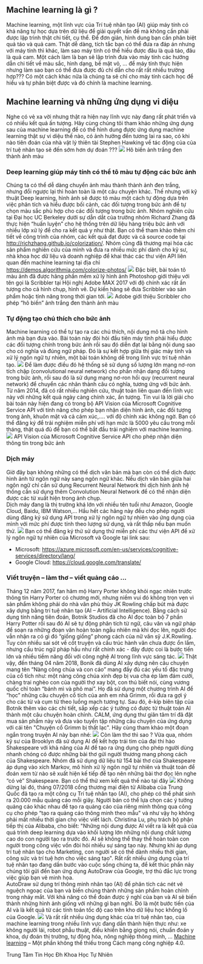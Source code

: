 ## Machine learning là gì ?
Machine learning, một lĩnh vực của Trí tuệ nhân tạo (AI) giúp máy tính có khả năng tự học dựa trên dữ liệu để giải quyết vấn đề mà không cần phải được lập trình thật chi tiết, cụ thể. Để đơn giản, hình dung bạn cần phân biệt quả táo và quả cam. Thật dễ dàng, tích tắc bạn có thể đưa ra đáp án nhưng với máy tính thì khác, làm sao máy tính có thể hiểu được đâu là quả táo, đâu là quả cam. Một cách làm là bạn sẽ lập trình đưa vào máy tính các hướng dẫn chi tiết về màu sắc, hình dạng, bề mặt vỏ, … để máy tính thực hiện nhưng làm sao bạn có thể đưa được đủ chỉ dẫn cho rất rất nhiều trường hợp??? Có một cách khác nữa là chúng ta sẽ chỉ cho máy tính cách học để hiểu và tự phân biệt được và đó chính là machine learning.

## Machine learning và những ứng dụng vi diệu
Nghe có vẻ xa vời nhưng thật ra hiện nay lĩnh vực này đang rất phát triển và có nhiều kết quả ấn tượng. Hãy cùng chúng tôi tham khảo những ứng dụng sau của machine learning để có thể hình dung được ứng dụng machine learning thật sự vi diệu thế nào, có ảnh hưởng đến tương lai ra sao, có khi nào tiên đoán của nhà vật lý thiên tài Stephen Hawking về tác động của của trí tuệ nhân tạo sẽ đến sớm hơn dự đoán ???
![](https://images.viblo.asia/29e0747a-7610-4538-b39b-005220fe6d96.png)
Hô biến ảnh trắng đen thành ảnh màu
  
### Deep learning giúp máy tính có thể tô màu tự động các bức ảnh
Chúng ta có thể dễ dàng chuyển ảnh màu thành thành ảnh đen trắng, nhưng đổi ngược lại thì hoàn toàn là một câu chuyện khác. Thế nhưng với kỹ thuật Deep learning, hình ảnh sẽ được tô màu một cách tự động dựa trên việc phân tích và hiểu được bối cảnh, các đối tượng trong bức ảnh để tự chọn màu sắc phù hợp cho các đối tượng trong bức ảnh. Nhóm nghiên cứu tại Đại học UC Berkeley dưới sự dẫn dắt của trưởng nhóm Richard Zhang đã thực hiện “huấn luyện” cho hệ thống trên dữ liệu hàng triệu bức ảnh với nhiều lớp xử lý để cho ra kết quả y như thật. Bạn có thể tham khảo thêm chi tiết về công trình của nhóm, các kết quả đạt được và cả source code tại http://richzhang.github.io/colorization/. 
Nhóm cũng đã thương mại hóa các sản phẩm nghiên cứu của mình và đưa ra nhiều mức phí dành cho kỹ sư, nhà khoa học dữ liệu và doanh nghiệp để khai thác các thư viện API liên quan đến machine learning tại địa chỉ https://demos.algorithmia.com/colorize-photos/
![](https://images.viblo.asia/95f80955-28ea-45ff-9ef3-afd75887b7b3.png) 
Đặc biệt, bài toán tô màu ảnh đã được hãng phần mềm xử lý hình ảnh Photoshop giới thiệu với tên gọi là Scribbler tại Hội nghị Adobe MAX 2017 với độ chính xác rất ấn tượng cho cả hình chụp, hình vẽ. Dự kiến hãng sẽ đưa Scribbler vào sản phẩm hoặc tính năng trong thời gian tới.
![](https://images.viblo.asia/5d5e2dad-6190-42ce-93d2-10cf9cd6c4f2.jpg) 
Adobe giới thiệu Scribbler cho phép “hô biến” ảnh trắng đen thành ảnh màu

### Tự động tạo chú thích cho bức ảnh
Machine learning có thể tự tạo ra các chú thích, nội dung mô tả cho hình ảnh mà bạn đưa vào. Bài toán này đòi hỏi đầu tiên máy tính phải hiểu được các đối tượng chính trong bức ảnh rồi sau đó diễn đạt lại bằng nội dung sao cho có nghĩa và đúng ngữ pháp. Đó là sự kết hợp giữa thị giác máy tính và xử lý ngôn ngữ tự nhiên, một bài toán không dễ trong lĩnh vực trí tuệ nhân tạo. 
![](https://images.viblo.asia/e0b36d3c-8d89-473e-ae1c-bc7d13f000c3.png) 
Để làm được điều đó hệ thống sẽ sử dụng số lượng lớn mạng nơ-ron tích chập (convolutional neural network) cho phần nhận dạng đối tượng trong bức ảnh, rồi sau đó là sử dụng mạng nơ-ron hồi quy (recurrent neural network) để chuyển các nhãn thành câu có nghĩa, tương ứng với bức ảnh. Từ năm 2014, đã có rất nhiều nghiên cứu, thuật toán liên quan đến lĩnh vực này với những kết quả ngày càng chính xác, ấn tượng. 
Tin vui là lời giải cho bài toán này hiện đang có trong bộ API Vision của Microsoft Cognitive Service API với tính năng cho phép bạn nhận diện hình ảnh, các đối tượng trong ảnh, khuôn mặt và cả cảm xúc,…. với độ chính xác không ngờ. Bạn có thể đăng ký để trải nghiệm miễn phí với hạn mức là 5000 yêu cầu trong mỗi tháng, thật quá đủ để bạn có thể bắt đầu trải nghiệm với machine learning. 
 ![](https://images.viblo.asia/3506f90a-f498-4fbe-8be0-3bcf486d4469.png)
API Vision của Microsoft Cognitive Service API cho phép nhận diện thông tin trong bức ảnh
### Dịch máy 
Giờ đây bạn không những có thể dịch văn bản mà bạn còn có thể dịch được hình ảnh từ ngôn ngữ này sang ngôn ngữ khác. Nếu dịch văn bản giữa hai ngôn ngữ chỉ cần sử dụng Recurrent Neural Network thì dịch hình ảnh hệ thống cần sử dụng thêm Convolution Neural Network để có thể nhận diện được các từ xuất hiện trong ảnh chụp.  
Dịch máy đang là thị trường khá lớn với nhiều tên tuổi như Amazon, Google Cloud, Baidu, IBM Watson,… Hầu hết các hãng này đều cho phép người dùng đăng ký sử dụng API trong xử lý ngôn ngữ tự nhiên vào ứng dụng của mình với mức phí được tính theo lượng sử dụng, và rất thấp nếu bạn muốn thử. 
![](https://images.viblo.asia/2fa06d89-7f5f-4f20-b701-bca12ebae7f2.png) 
Bạn có thể đăng ký thử sử dụng thử miễn phí các thư viện API để xử lý ngôn ngữ tự nhiên của Microsoft và Google tại link sau: 
-	Microsoft: https://azure.microsoft.com/en-us/services/cognitive-services/directory/lang/
-	Google Cloud: https://cloud.google.com/translate/

### Viết truyện – làm thơ – viết quảng cáo …
Tháng 12 năm 2017, fan hâm mộ Harry Porter không khỏi ngạc nhiên trước thông tin Harry Porter có chương mới, nhưng niềm vui đó không trọn vẹn vì sản phẩm không phải do nhà văn phù thủy JK Rowling chấp bút mà được xây dựng bằng trí tuệ nhân tạo (AI – Artificial Intelligence). Bằng cách sử dụng tính năng tiên đoán, Botnik Studios đã cho AI đọc toàn bộ 7 phần Harry Potter rồi sau đó AI sẽ tự động phân tích từ ngữ, câu văn và ngữ pháp để soạn ra những đoạn văn hoàn toàn ngẫu nhiên mà khi đọc lên, người đọc vẫn nhận ra có gì đó “giống giống” phong cách của nữ văn sỹ J.K.Rowling. Tuy còn nhiều sai sót về cốt truyện và cấu trúc hành văn chưa được ổn lắm, nhưng cấu trúc ngữ pháp hầu như rất chính xác - đây được coi là bước tiến lớn và nhiều tiềm năng đối với công nghệ AI trong lĩnh vực sáng tác.
![](https://images.viblo.asia/41302805-d643-486b-8b8e-870cc80ee9ec.jpg) 
Thật vậy, đến tháng 04 năm 2018, Bonik đã dùng AI xây dựng nên câu chuyện mang tên “Nàng công chúa và con cáo” mang đầy đủ các yếu tố đặc trưng của cổ tích như: một nàng công chúa xinh đẹp bị vua cha ép làm đám cưới, chàng trai nghèo con của người thợ xay bột, con thú biết nói, cùng vương quốc chỉ toàn “bánh mì và phô mai”. Họ đã sử dụng một chương trình AI để “học” những câu chuyện cổ tích của anh em nhà Grimm, rồi đưa ra gợi ý cho các từ và cụm từ theo luồng mạch tương tự. Sau đó, ê-kíp biên tập của Botnik thêm vào các chi tiết, sắp xếp các ý tưởng có được từ thuật toán AI thành một câu chuyện hoàn chỉnh. CALM, ứng dụng thư giãn tâm trí đã đặt mua sản phẩm này và đưa vào tuyển tập những câu chuyện của ứng dụng với cái tên "Chuyện cổ Grimm bị thất lạc". Hãy cùng tham khảo một đoạn ngắn trong truyện AI này bạn nhé: 
![](https://images.viblo.asia/3433dcfc-7cdb-4325-b2f9-38255814d6a0.png) 
Còn làm thơ thì sao ? Vừa qua, nhóm kỹ sư của Brooklyn đã sử dụng AI để kết hợp trái tim của đại thi hào Shakespeare với khả năng của AI để tạo ra ứng dụng cho phép người dùng nhanh chóng có được những bài thơ gửi người thương mang phong cách của Shakespeare. Nhóm đã sử dụng dữ liệu từ 154 bài thơ của Shakespeare áp dụng vào xích Markov, mô hình xử lý ngôn ngữ tự nhiên và thuật toán để đoán xem từ nào sẽ xuất hiện kế tiếp để tạo nên những bài thơ đọc lên nghe “có vẻ” Shakespeare. Bạn có thể thử xem kết quả thế nào tại đây 
![](https://images.viblo.asia/066be575-21be-4a33-a86b-e8eff4b3e5c3.png) 
Không dừng lại đó, tháng 07/2018 cổng thương mại điện tử Alibaba của Trung Quốc đã tạo ra một công cụ Trí tuệ nhân tạo (AI), cho phép có thể phát sinh ra 20.000 mẫu quảng cáo mỗi giây. Người bán có thể lựa chọn các ý tưởng quảng cáo khác nhau để tạo ra quảng cáo của riêng mình thông qua công cụ cho phép “tạo ra quảng cáo thông minh theo mẫu" và như vậy họ không phải mất nhiều thời gian cho việc viết lách. Christina Lu, phụ trách bộ phận tiếp thị của Alibaba, cho biết: "Những nội dung được AI viết ra là kết quả của quá trình deep learning dựa vào khối lượng lớn những nội dung chất lượng cao do con người tạo ra trước đó. AI sẽ không thể thay thế hoàn toàn con người trong công việc vốn đòi hỏi nhiều sự sáng tạo này.  Nhưng khi áp dụng trí tuệ nhân tạo cho Marketing, con người sẽ có thể dành nhiều thời gian, công sức và trí tuệ hơn cho việc sáng tạo". 
Rất rất nhiều ứng dụng của trí tuệ nhân tạo đang dần bước vào cuộc sống chúng ta, để kết thúc phần này chúng tôi gửi đến bạn ứng dụng AutoDraw  của Google, trợ thủ đắc lực trong việc giúp bạn vẽ minh họa.  
AutoDraw sử dụng trí thông minh nhân tạo (AI) để phân tích các nét vẽ nguệch ngoạc của bạn và biến chúng thành những sản phẩm hoàn chỉnh trong nháy mắt. Với khả năng có thể đoán được ý nghĩ của bạn và AI sẽ biến thành những hình ảnh giống với những gì bạn nghĩ. Đó là một bước tiến của AI và là kết quả từ các tính toán tốc độ cao trên kho dữ liệu học khổng lồ của Google. 
![](https://images.viblo.asia/10fe57c5-a7b0-4b2b-a7cf-ece6f42a7769.jpg) 
Và rất rất nhiều ứng dụng khác của trí tuệ nhân tạo, của machine learning trong nhiều lĩnh vực đang dần thành hiện thực như: xe không người lái, robot phẫu thuật, điều khiển bằng giọng nói, chuẩn đoán y khoa, dự đoán thị trường, tự động hóa, nông nghiệp thông minh, … 
[Machine learning](https://csc.edu.vn/lap-trinh-va-csdl/Machine-Learning-co-ban-voi-Python_157) – Một phần không thể thiếu trong Cách mạng công nghiệp 4.0. 

Trung Tâm Tin Học Đh Khoa Học Tự Nhiên
